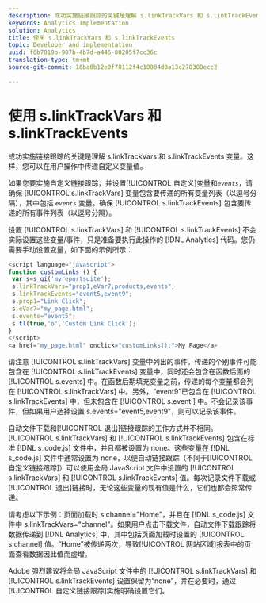 ```yaml
---
description: 成功实施链接跟踪的关键是理解 s.linkTrackVars 和 s.linkTrackEvents 变量。这样，您可以在用户操作中传递自定义变量值。
keywords: Analytics Implementation
solution: Analytics
title: 使用 s.linkTrackVars 和 s.linkTrackEvents
topic: Developer and implementation
uuid: f6b7019b-987b-4b7d-a446-80205f7cc36c
translation-type: tm+mt
source-git-commit: 16ba0b12e0f70112f4c10804d0a13c278388ecc2

---
```



# 使用 s.linkTrackVars 和 s.linkTrackEvents

成功实施链接跟踪的关键是理解 s.linkTrackVars 和 s.linkTrackEvents 变量。这样，您可以在用户操作中传递自定义变量值。

如果您要实施自定义链接跟踪，并设置[!UICONTROL 自定义]变量和&#x200B;*`events`*，请确保 [!UICONTROL s.linkTrackVars] 变量包含要传递的所有变量列表（以逗号分隔），其中包括 *`events`* 变量。确保 [!UICONTROL s.linkTrackEvents] 包含要传递的所有事件列表（以逗号分隔）。

设置 [!UICONTROL s.linkTrackVars] 和 [!UICONTROL s.linkTrackEvents] 不会实际设置这些变量/事件，只是准备要执行此操作的 [!DNL Analytics] 代码。您仍需要手动设置变量，如下面的示例所示：

```js
<script language="javascript"> 
function customLinks () { 
 var s=s_gi('myreportsuite'); 
 s.linkTrackVars="prop1,eVar7,products,events"; 
 s.linkTrackEvents="event5,event9"; 
 s.prop1="Link Click"; 
 s.eVar7="my_page.html"; 
 s.events="event5"; 
 s.tl(true,'o','Custom Link Click'); 
} 
</script> 
<a href="my_page.html" onclick="customLinks();">My Page</a> 
```

请注意 [!UICONTROL s.linkTrackVars] 变量中列出的事件。传递的个别事件可能包含在 [!UICONTROL s.linkTrackEvents] 变量中，同时还会包含在函数后面的 [!UICONTROL s.events] 中。在函数后期填充变量之前，传递的每个变量都会列在 [!UICONTROL s.linkTrackVars] 中。另外，“event9”已包含在 [!UICONTROL s.linkTrackEvents] 中，但未包含在 [!UICONTROL s.event ] 中。不会记录该事件，但如果用户选择设置 s.events="event5,event9"，则可以记录该事件。

自动文件下载和[!UICONTROL 退出]链接跟踪的工作方式并不相同。[!UICONTROL s.linkTrackVars] 和 [!UICONTROL s.linkTrackEvents] 包含在标准 [!DNL s_code.js] 文件中，并且都被设置为 none。这些变量在 [!DNL s_code.js] 文件中通常设置为 none，以便自动链接跟踪（不同于[!UICONTROL 自定义链接跟踪]）可以使用全局 JavaScript 文件中设置的 [!UICONTROL s.linkTrackVars] 和 [!UICONTROL s.linkTrackEvents] 值。每次记录文件下载或[!UICONTROL 退出]链接时，无论这些变量的现有值是什么，它们也都会照常传递。

请考虑以下示例：页面加载时 s.channel="Home"，并且在 [!DNL s_code.js] 文件中 s.linkTrackVars="channel"。如果用户点击下载文件，自动文件下载跟踪将数据传递到 [!DNL Analytics] 中，其中包括页面加载时设置的 [!UICONTROL s.channel] 值。“Home”被传递两次，导致[!UICONTROL 网站区域]报表中的页面查看数据因此值而虚增。

Adobe 强烈建议将全局 JavaScript 文件中的 [!UICONTROL s.linkTrackVars] 和 [!UICONTROL s.linkTrackEvents] 设置保留为“none”，并在必要时，通过[!UICONTROL 自定义链接跟踪]实施明确设置它们。

